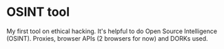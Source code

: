 # OSINT tool

My first tool on ethical hacking. It's helpful to do Open Source Intelligence (OSINT). Proxies, browser APIs (2 browsers for now) and DORKs used.

